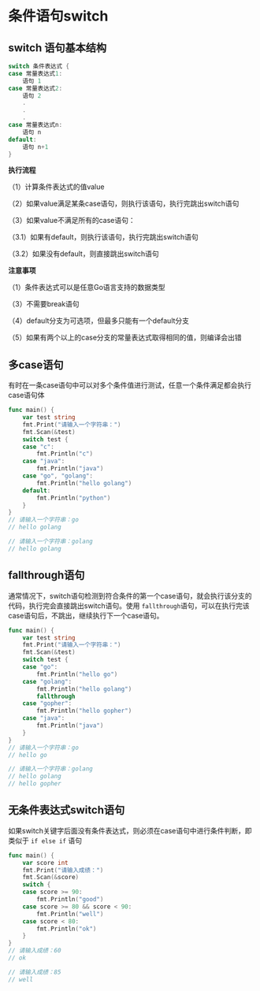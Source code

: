 # 条件语句switch

## switch 语句基本结构

```go
switch 条件表达式 {
case 常量表达式1:
    语句 1
case 常量表达式2:
    语句 2
    .
    .
    .
case 常量表达式n:
    语句 n
default:
    语句 n+1
}
```

**执行流程**

（1）计算条件表达式的值value

（2）如果value满足某条case语句，则执行该语句，执行完跳出switch语句

（3）如果value不满足所有的case语句：

 （3.1）如果有default，则执行该语句，执行完跳出switch语句

 （3.2）如果没有default，则直接跳出switch语句

**注意事项**

（1）条件表达式可以是任意Go语言支持的数据类型

（3）不需要break语句

（4）default分支为可选项，但最多只能有一个default分支

（5）如果有两个以上的case分支的常量表达式取得相同的值，则编译会出错

## 多case语句

有时在一条case语句中可以对多个条件值进行测试，任意一个条件满足都会执行case语句体

```go
func main() {
	var test string
	fmt.Print("请输入一个字符串：")
	fmt.Scan(&test)
	switch test {
	case "c":
		fmt.Println("c")
	case "java":
		fmt.Println("java")
	case "go", "golang":
		fmt.Println("hello golang")
	default:
		fmt.Println("python")
	}
}
// 请输入一个字符串：go
// hello golang

// 请输入一个字符串：golang
// hello golang
```

## fallthrough语句

通常情况下，switch语句检测到符合条件的第一个case语句，就会执行该分支的代码，执行完会直接跳出switch语句。使用 `fallthrough`​ 语句，可以在执行完该case语句后，不跳出，继续执行下一个case语句。

```go
func main() {
	var test string
	fmt.Print("请输入一个字符串：")
	fmt.Scan(&test)
	switch test {
	case "go":
		fmt.Println("hello go")
	case "golang":
		fmt.Println("hello golang")
		fallthrough
	case "gopher":
		fmt.Println("hello gopher")
	case "java":
		fmt.Println("java")
	}
}
// 请输入一个字符串：go
// hello go

// 请输入一个字符串：golang
// hello golang
// hello gopher
```

## 无条件表达式switch语句

如果switch关键字后面没有条件表达式，则必须在case语句中进行条件判断，即类似于 `if else if`​ 语句

```go
func main() {
	var score int
	fmt.Print("请输入成绩：")
	fmt.Scan(&score)
	switch {
	case score >= 90:
		fmt.Println("good")
	case score >= 80 && score < 90:
		fmt.Println("well")
	case score < 80:
		fmt.Println("ok")
	}
}
// 请输入成绩：60
// ok

// 请输入成绩：85
// well
```

